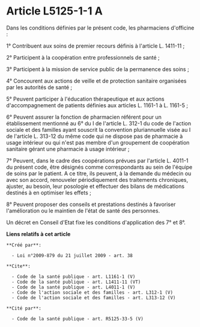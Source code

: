 # Article L5125-1-1 A

Dans les conditions définies par le présent code, les pharmaciens d'officine : 

1° Contribuent aux soins de premier recours définis à l'article L. 1411-11 ; 

2° Participent à la coopération entre professionnels de santé ; 

3° Participent à la mission de service public de la permanence des soins ; 

4° Concourent aux actions de veille et de protection sanitaire organisées par les autorités de santé ; 

5° Peuvent participer à l'éducation thérapeutique et aux actions d'accompagnement de patients définies aux articles L. 1161-1
à L. 1161-5 ; 

6° Peuvent assurer la fonction de pharmacien référent pour un établissement mentionné au 6° du I de l'article L. 312-1 du
code de l'action sociale et des familles ayant souscrit la convention pluriannuelle visée au I de l'article L. 313-12 du même
code qui ne dispose pas de pharmacie à usage intérieur ou qui n'est pas membre d'un groupement de coopération sanitaire
gérant une pharmacie à usage intérieur ; 

7° Peuvent, dans le cadre des coopérations prévues par l'article L. 4011-1 du présent code, être désignés comme
correspondants au sein de l'équipe de soins par le patient. A ce titre, ils peuvent, à la demande du médecin ou avec son
accord, renouveler périodiquement des traitements chroniques, ajuster, au besoin, leur posologie et effectuer des bilans de
médications destinés à en optimiser les effets ; 

8° Peuvent proposer des conseils et prestations destinés à favoriser l'amélioration ou le maintien de l'état de santé des
personnes. 

Un décret en Conseil d'Etat fixe les conditions d'application des 7° et 8°.

**Liens relatifs à cet article**

	**Créé par**:

	  - Loi n°2009-879 du 21 juillet 2009 - art. 38

	**Cite**:

	  - Code de la santé publique - art. L1161-1 (V)
	  - Code de la santé publique - art. L1411-11 (VT)
	  - Code de la santé publique - art. L4011-1 (V)
	  - Code de l'action sociale et des familles - art. L312-1 (V)
	  - Code de l'action sociale et des familles - art. L313-12 (V)

	**Cité par**:

	  - Code de la santé publique - art. R5125-33-5 (V)
